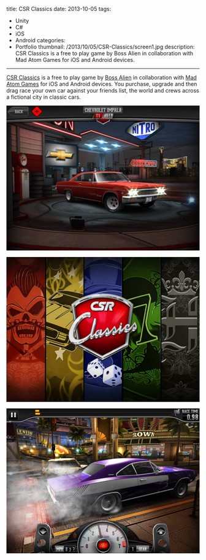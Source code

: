 title: CSR Classics
date: 2013-10-05
tags:
- Unity
- C#
- iOS
- Android
categories:
- Portfolio
thumbnail: /2013/10/05/CSR-Classics/screen1.jpg
description: CSR Classics is a free to play game by Boss Alien in collaboration with Mad Atom Games for iOS and Android devices.
---

[CSR Classics](https://itunes.apple.com/gb/app/csr-classics/id598603610?mt=8) is a free to play game by [Boss Alien](http://bossalien.com) in collaboration with [Mad Atom Games](http://www.madatomgames.com/) for iOS and Android devices. You purchase, upgrade and then drag race your own car against your friends list, the world and crews across a fictional city in classic cars.

![](/2013/10/05/CSR-Classics/screen1.jpg)

![](/2013/10/05/CSR-Classics/screen2.jpg)

![](/2013/10/05/CSR-Classics/screen3.jpg)